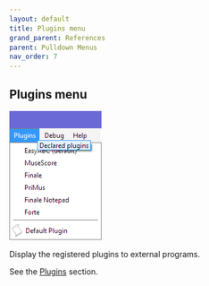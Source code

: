 ```yaml
---
layout: default
title: Plugins menu
grand_parent: References
parent: Pulldown Menus
nav_order: 7
---
```

## Plugins menu

![](../assets/plugins_menu.png)

Display the registered plugins to external programs.

See the [Plugins](../advanced/plugins.md) section.
